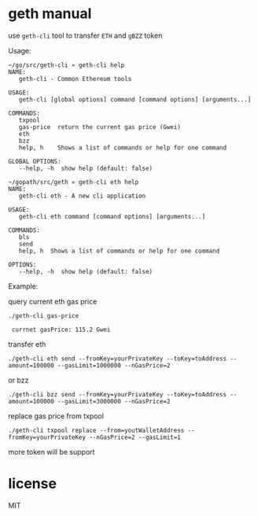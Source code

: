 # geth manual

use `geth-cli` tool to transfer `ETH` and `gBZZ` token 

Usage:
```
~/go/src/geth-cli » geth-cli help
NAME:
   geth-cli - Common Ethereum tools

USAGE:
   geth-cli [global options] command [command options] [arguments...]

COMMANDS:
   txpool     
   gas-price  return the current gas price (Gwei)
   eth        
   bzz        
   help, h    Shows a list of commands or help for one command

GLOBAL OPTIONS:
   --help, -h  show help (default: false)
```

```
~/gopath/src/geth » geth-cli eth help   
NAME:
   geth-cli eth - A new cli application

USAGE:
   geth-cli eth command [command options] [arguments...]

COMMANDS:
   bls      
   send     
   help, h  Shows a list of commands or help for one command

OPTIONS:
   --help, -h  show help (default: false)
```

Example:

query current eth gas price
```
./geth-cli gas-price

 currnet gasPrice: 115.2 Gwei
```

transfer eth
```
./geth-cli eth send --fromKey=yourPrivateKey --toKey=toAddress --amount=100000 --gasLimit=1000000 --nGasPrice=2
```
or bzz

```
./geth-cli bzz send --fromKey=yourPrivateKey --toKey=toAddress --amount=100000 --gasLimit=3000000 --nGasPrice=2
```

replace gas price from txpool
```
./geth-cli txpool replace --from=youtWalletAddress --fromKey=yourPrivateKey --nGasPrice=2 --gasLimit=1
```

more token will be support

# license
MIT
